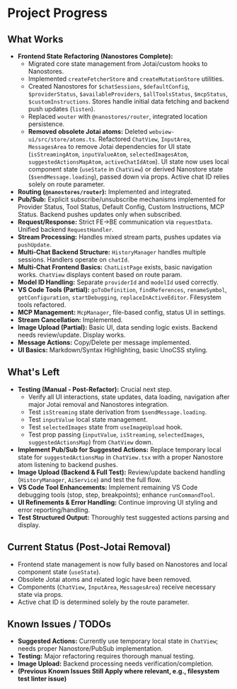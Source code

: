 # Project Progress

## What Works
- **Frontend State Refactoring (Nanostores Complete):**
    - Migrated core state management from Jotai/custom hooks to Nanostores.
    - Implemented `createFetcherStore` and `createMutationStore` utilities.
    - Created Nanostores for `$chatSessions`, `$defaultConfig`, `$providerStatus`, `$availableProviders`, `$allToolsStatus`, `$mcpStatus`, `$customInstructions`. Stores handle initial data fetching and backend push updates (`listen`).
    - Replaced `wouter` with `@nanostores/router`, integrated location persistence.
    - **Removed obsolete Jotai atoms:** Deleted `webview-ui/src/store/atoms.ts`. Refactored `ChatView`, `InputArea`, `MessagesArea` to remove Jotai dependencies for UI state (`isStreamingAtom`, `inputValueAtom`, `selectedImagesAtom`, `suggestedActionsMapAtom`, `activeChatIdAtom`). UI state now uses local component state (`useState` in `ChatView`) or derived Nanostore state (`$sendMessage.loading`), passed down via props. Active chat ID relies solely on route parameter.
- **Routing (`@nanostores/router`):** Implemented and integrated.
- **Pub/Sub:** Explicit subscribe/unsubscribe mechanisms implemented for Provider Status, Tool Status, Default Config, Custom Instructions, MCP Status. Backend pushes updates only when subscribed.
- **Request/Response:** Strict FE->BE communication via `requestData`. Unified backend `RequestHandler`.
- **Stream Processing:** Handles mixed stream parts, pushes updates via `pushUpdate`.
- **Multi-Chat Backend Structure:** `HistoryManager` handles multiple sessions. Handlers operate on `chatId`.
- **Multi-Chat Frontend Basics:** `ChatListPage` exists, basic navigation works. `ChatView` displays content based on route param.
- **Model ID Handling:** Separate `providerId` and `modelId` used correctly.
- **VS Code Tools (Partial):** `goToDefinition`, `findReferences`, `renameSymbol`, `getConfiguration`, `startDebugging`, `replaceInActiveEditor`. Filesystem tools refactored.
- **MCP Management:** `McpManager`, file-based config, status UI in settings.
- **Stream Cancellation:** Implemented.
- **Image Upload (Partial):** Basic UI, data sending logic exists. Backend needs review/update. Display works.
- **Message Actions:** Copy/Delete per message implemented.
- **UI Basics:** Markdown/Syntax Highlighting, basic UnoCSS styling.

## What's Left
- **Testing (Manual - Post-Refactor):** Crucial next step.
    - Verify all UI interactions, state updates, data loading, navigation after major Jotai removal and Nanostores integration.
    - Test `isStreaming` state derivation from `$sendMessage.loading`.
    - Test `inputValue` local state management.
    - Test `selectedImages` state from `useImageUpload` hook.
    - Test prop passing (`inputValue`, `isStreaming`, `selectedImages`, `suggestedActionsMap`) from `ChatView` down.
- **Implement Pub/Sub for Suggested Actions:** Replace temporary local state for `suggestedActionsMap` in `ChatView.tsx` with a proper Nanostore atom listening to backend pushes.
- **Image Upload (Backend & Full Test):** Review/update backend handling (`HistoryManager`, `AiService`) and test the full flow.
- **VS Code Tool Enhancements:** Implement remaining VS Code debugging tools (stop, step, breakpoints); enhance `runCommandTool`.
- **UI Refinements & Error Handling:** Continue improving UI styling and error reporting/handling.
- **Test Structured Output:** Thoroughly test suggested actions parsing and display.

## Current Status (Post-Jotai Removal)
- Frontend state management is now fully based on Nanostores and local component state (`useState`).
- Obsolete Jotai atoms and related logic have been removed.
- Components (`ChatView`, `InputArea`, `MessagesArea`) receive necessary state via props.
- Active chat ID is determined solely by the route parameter.

## Known Issues / TODOs
- **Suggested Actions:** Currently use temporary local state in `ChatView`; needs proper Nanostore/PubSub implementation.
- **Testing:** Major refactoring requires thorough manual testing.
- **Image Upload:** Backend processing needs verification/completion.
- **(Previous Known Issues Still Apply where relevant, e.g., filesystem test linter issue)**
